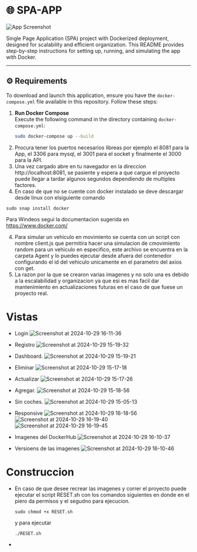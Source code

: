 # 🌐 SPA-APP

![App Screenshot](https://github.com/user-attachments/assets/7448c3d5-4048-4377-84a6-6d862d86ae06)

Single Page Application (SPA) project with Dockerized deployment, designed for scalability and efficient organization. This README provides step-by-step instructions for setting up, running, and simulating the app with Docker.

---

## ⚙️ Requirements

To download and launch this application, ensure you have the `docker-compose.yml` file available in this repository. Follow these steps:

1. **Run Docker Compose**  
   Execute the following command in the directory containing `docker-compose.yml`:
   ```bash
   sudo docker-compose up --build 
   ```
2. Procura tener los puertos necesarios libreas por ejemplo el 8081 para la App, el 3306 para mysql, el 3001 para el socket y finalmente el 3000 para la API.
2. Una vez cargado abre en tu navegador en la direccion http://localhost:8081, se pasiente y espera a que cargue el proyecto puede llegar a tardar algunos segundos dependiendo de multiples factores.
3. En caso de que no se cuente con docker instalado se deve descargar desde linux con elsiguiente comando
```
sudo snap install docker
```
Para Windeos segui la documentacion sugerida en https://www.docker.com/

4. Para simular un vehiculo en movimiento se cuenta con un script con nombre client.js que permitira hacer una simulacion de cmovimiento random para un vehiculo en especifico, este archivo se encuentra en la carpeta Agent y lo puedes ejecutar desde afuera del contenedor configurando el id del vehiculo unicamente en el parametro del axios con get.
5. La razon por la que se crearon varias imagenes y no solo una es debido a la escalabilidad y organizacion ya que esi es mas facil dar mantenimiento en actualizaciones futuras en el caso de que fuese un proyecto real.

# Vistas
* Login
![Screenshot at 2024-10-29 16-11-36](https://github.com/user-attachments/assets/c69f44bd-f762-41d7-a867-83b423ffe8ad)

* Registro
![Screenshot at 2024-10-29 15-19-32](https://github.com/user-attachments/assets/57a26583-ee07-4ee4-8ea4-6df940406833)

* Dashboard.
![Screenshot at 2024-10-29 15-19-21](https://github.com/user-attachments/assets/e6981fee-655b-404a-b69c-63292daa4989)

* Eliminar
![Screenshot at 2024-10-29 15-17-18](https://github.com/user-attachments/assets/f0fe7e08-0ba9-4777-878b-1cc6c6b921fc)

* Actualizar
![Screenshot at 2024-10-29 15-17-26](https://github.com/user-attachments/assets/7e640164-e052-4caf-945b-7ebdb9674745)

* Agregar.
![Screenshot at 2024-10-29 15-18-56](https://github.com/user-attachments/assets/c7f240a0-061a-40d5-ab48-995640313a3b)
* Sin coches.
![Screenshot at 2024-10-29 15-05-13](https://github.com/user-attachments/assets/6cc181b4-df03-441c-a601-17abd535de9f)
* Responsive
![Screenshot at 2024-10-29 16-18-56](https://github.com/user-attachments/assets/495b78eb-e4fc-4ac0-8947-1e08ee28914e)
![Screenshot at 2024-10-29 16-19-40](https://github.com/user-attachments/assets/87bb1734-246e-4b63-8f50-76e145f04ebf)
![Screenshot at 2024-10-29 16-19-45](https://github.com/user-attachments/assets/2d97717b-a09a-4916-9eb7-4e4bf731083d)
* Imagenes del DockerHub
![Screenshot at 2024-10-29 16-10-37](https://github.com/user-attachments/assets/39e2c734-3b34-4a33-b594-4b4e9b74f3b8)
* Versioens de las imagenes
![Screenshot at 2024-10-29 16-10-46](https://github.com/user-attachments/assets/dfc6cfd7-4eb5-4f45-ab4f-dc9b2fb772c4)



# Construccion

* En caso de que desee recrear las imagenes y correr el proyecto puede ejecutar el script RESET.sh con los comandos siguientes en donde en el piero da permisos y el segudno para ejecucion.
  ```
  sudo chmod +x RESET.sh
  ```
  y para ejecutar

    ```
    ./RESET.sh
    ```
  











  

* 
